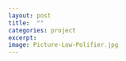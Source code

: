 ```yaml
---
layout: post
title:  ""
categories: project
excerpt:
image: Picture-Low-Polifier.jpg
---
```

